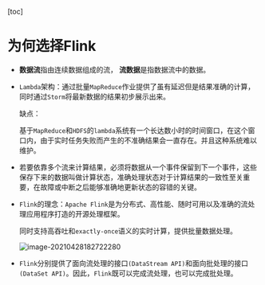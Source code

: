 [toc]

# 为何选择Flink

- **数据流**指由连续数据组成的流， **流数据**是指数据流中的数据。

- `Lambda`架构：通过批量`MapReduce`作业提供了虽有延迟但是结果准确的计算，同时通过`Storm`将最新数据的结果初步展示出来。

  缺点：

  基于`MapReduce`和`HDFS`的`lambda`系统有一个长达数小时的时间窗口，在这个窗口内，由于实时任务失败而产生的不准确结果会一直存在。并且这种系统难以维护。

- 若要依靠多个流来计算结果，必须将数据从一个事件保留到下一个事件，这些保存下来的数据叫做计算状态，准确处理状态对于计算结果的一致性至关重要，在故障或中断之后能够准确地更新状态的容错的关键。

- `Flink`的理念：`Apache Flink`是为分布式、高性能、随时可用以及准确的流处理应用程序打造的开源处理框架。

  同时支持高吞吐和`exactly-once`语义的实时计算，提供批量数据处理。

  ![image-20210428182722280](https://raw.githubusercontent.com/KingdeGuo/myPictureBed/main/img_upload202104/28/182724-422896.png)

- `Flink`分别提供了面向流处理的接口`(DataStream API)`和面向批处理的接口`(DataSet API)`。因此，`Flink`既可以完成流处理，也可以完成批处理。

  